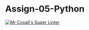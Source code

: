 # Assign-05-Python
[![Mr Coxall's Super Linter](https://github.com/ICS3U-Programming-MarcusW/Assign-05-Python/workflows/Mr%20Coxall's%20Super%20Linter/badge.svg)](https://github.com/ICS3U-Programming-MarcusW/Assign-05-Python/actions/)
